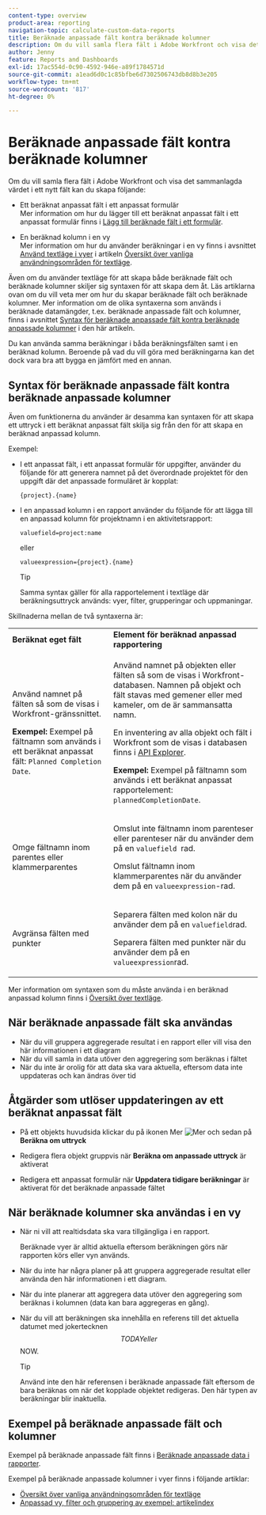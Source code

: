 ```yaml
---
content-type: overview
product-area: reporting
navigation-topic: calculate-custom-data-reports
title: Beräknade anpassade fält kontra beräknade kolumner
description: Om du vill samla flera fält i Adobe Workfront och visa det sammanlagda värdet i ett nytt fält kan du skapa ett beräknat anpassat fält i ett anpassat formulär eller en beräknad kolumn i en vy.
author: Jenny
feature: Reports and Dashboards
exl-id: 17ac554d-0c90-4592-946e-a89f1784571d
source-git-commit: a1ead6d0c1c85bfbe6d7302506743db8d8b3e205
workflow-type: tm+mt
source-wordcount: '817'
ht-degree: 0%

---
```


# Beräknade anpassade fält kontra beräknade kolumner

Om du vill samla flera fält i Adobe Workfront och visa det sammanlagda värdet i ett nytt fält kan du skapa följande:

* Ett beräknat anpassat fält i ett anpassat formulär\
  Mer information om hur du lägger till ett beräknat anpassat fält i ett anpassat formulär finns i [Lägg till beräknade fält i ett formulär](/help/quicksilver/administration-and-setup/customize-workfront/create-manage-custom-forms/form-designer/design-a-form/add-a-calculated-field.md).

* En beräknad kolumn i en vy\
  Mer information om hur du använder beräkningar i en vy finns i avsnittet [Använd textläge i vyer](../../../reports-and-dashboards/reports/text-mode/understand-common-uses-text-mode.md#use-text-mode-in-views) i artikeln [Översikt över vanliga användningsområden för textläge](../../../reports-and-dashboards/reports/text-mode/understand-common-uses-text-mode.md).

Även om du använder textläge för att skapa både beräknade fält och beräknade kolumner skiljer sig syntaxen för att skapa dem åt. Läs artiklarna ovan om du vill veta mer om hur du skapar beräknade fält och beräknade kolumner. Mer information om de olika syntaxerna som används i beräknade datamängder, t.ex. beräknade anpassade fält och kolumner, finns i avsnittet [Syntax för beräknade anpassade fält kontra beräknade anpassade kolumner](/help/quicksilver/reports-and-dashboards/reports/calc-cstm-data-reports/calculated-custom-fields-calculated-columns.md#syntax-of-calculated-custom-fields-vs-calculated-custom-columns) i den här artikeln.

Du kan använda samma beräkningar i båda beräkningsfälten samt i en beräknad kolumn. Beroende på vad du vill göra med beräkningarna kan det dock vara bra att bygga en jämfört med en annan.

## Syntax för beräknade anpassade fält kontra beräknade anpassade kolumner

Även om funktionerna du använder är desamma kan syntaxen för att skapa ett uttryck i ett beräknat anpassat fält skilja sig från den för att skapa en beräknad anpassad kolumn.

Exempel:

* I ett anpassat fält, i ett anpassat formulär för uppgifter, använder du följande för att generera namnet på det överordnade projektet för den uppgift där det anpassade formuläret är kopplat:

  `{project}.{name}`

* I en anpassad kolumn i en rapport använder du följande för att lägga till en anpassad kolumn för projektnamn i en aktivitetsrapport:

  `valuefield=project:name`

  eller

  `valueexpression={project}.{name}`

  >[!TIP]
  >
  >Samma syntax gäller för alla rapportelement i textläge där beräkningsuttryck används: vyer, filter, grupperingar och uppmaningar.

Skillnaderna mellan de två syntaxerna är:

<table style="table-layout:auto"> 
 <col> 
 <col> 
 <tbody> 
  <tr> 
   <td><strong>Beräknat eget fält</strong></td>
   <td><strong>Element för beräknad anpassad rapportering</strong></td> 
  </tr> 
  <tr> 
   <td> <p>Använd namnet på fälten så som de visas i Workfront-gränssnittet.</p> <p class="example" data-mc-autonum="<b>Example: </b>"><span class="autonumber"><span><b>Exempel: </b></span></span>Exempel på fältnamn som används i ett beräknat anpassat fält: <code>Planned Completion Date</code>.</p> </td> 
   <td> <p>Använd namnet på objekten eller fälten så som de visas i Workfront-databasen. Namnen på objekt och fält stavas med gemener eller med kameler, om de är sammansatta namn. </p> <p>En inventering av alla objekt och fält i Workfront som de visas i databasen finns i <a href="../../../wf-api/general/api-explorer.md" class="MCXref xref">API Explorer</a>. </p> <p class="example" data-mc-autonum="<b>Example: </b>"><span class="autonumber"><span><b>Exempel: </b></span></span>Exempel på fältnamn som används i ett beräknat anpassat rapportelement: <code>plannedCompletionDate</code>.</p> </td> 
  </tr> 
  <tr> 
   <td>Omge fältnamn inom parentes eller klammerparentes</td> 
   <td> <p>Omslut inte fältnamn inom parenteser eller parenteser när du använder dem på en <code>valuefield </code>rad.</p> <p>Omslut fältnamn inom klammerparentes när du använder dem på en <code>valueexpression</code>-rad.</p> </td> 
  </tr> 
  <tr> 
   <td>Avgränsa fälten med punkter</td> 
   <td> <p>Separera fälten med kolon när du använder dem på en <code>valuefield</code>rad.</p> <p>Separera fälten med punkter när du använder dem på en <code>valueexpression</code>rad.</p> </td> 
  </tr> 
 </tbody> 
</table>

Mer information om syntaxen som du måste använda i en beräknad anpassad kolumn finns i [Översikt över textläge](../../../reports-and-dashboards/reports/text-mode/understand-text-mode.md).

## När beräknade anpassade fält ska användas

* När du vill gruppera aggregerade resultat i en rapport eller vill visa den här informationen i ett diagram
* När du vill samla in data utöver den aggregering som beräknas i fältet
* När du inte är orolig för att data ska vara aktuella, eftersom data inte uppdateras och kan ändras över tid

## Åtgärder som utlöser uppdateringen av ett beräknat anpassat fält

* På ett objekts huvudsida klickar du på ikonen Mer ![Mer](assets/more-icon.png) och sedan på **Beräkna om uttryck**

* Redigera flera objekt gruppvis när **Beräkna om anpassade uttryck** är aktiverat
* Redigera ett anpassat formulär när **Uppdatera tidigare beräkningar** är aktiverat för det beräknade anpassade fältet

## När beräknade kolumner ska användas i en vy

* När ni vill att realtidsdata ska vara tillgängliga i en rapport.

  Beräknade vyer är alltid aktuella eftersom beräkningen görs när rapporten körs eller vyn används.

* När du inte har några planer på att gruppera aggregerade resultat eller använda den här informationen i ett diagram.
* När du inte planerar att aggregera data utöver den aggregering som beräknas i kolumnen (data kan bara aggregeras en gång).
* När du vill att beräkningen ska innehålla en referens till det aktuella datumet med jokertecknen $$TODAY eller $$NOW.

  >[!TIP]
  >
  >Använd inte den här referensen i beräknade anpassade fält eftersom de bara beräknas om när det kopplade objektet redigeras. Den här typen av beräkningar blir inaktuella.

## Exempel på beräknade anpassade fält och kolumner

Exempel på beräknade anpassade fält finns i [Beräknade anpassade data i rapporter](../../../reports-and-dashboards/reports/calc-cstm-data-reports/calculated-custom-data-reports.md).

Exempel på beräknade anpassade kolumner i vyer finns i följande artiklar:

* [Översikt över vanliga användningsområden för textläge](../../../reports-and-dashboards/reports/text-mode/understand-common-uses-text-mode.md)
* [Anpassad vy, filter och gruppering av exempel: artikelindex](../../../reports-and-dashboards/reports/custom-view-filter-grouping-samples/custom-view-filter-grouping-samples.md)
